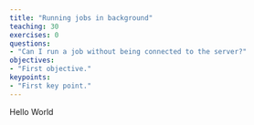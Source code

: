 ```yaml
---
title: "Running jobs in background"
teaching: 30
exercises: 0
questions:
- "Can I run a job without being connected to the server?"
objectives:
- "First objective."
keypoints:
- "First key point."
---
```

Hello World
